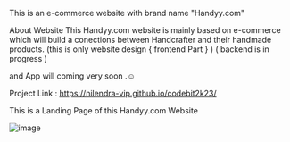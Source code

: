 This is an e-commerce website with brand name "Handyy.com"

About Website
This Handyy.com website is mainly based on e-commerce which will build a conections between Handcrafter and their handmade products.
(this is only website design { frontend Part } )
( backend is in progress )

and App will coming very soon .☺

Project Link : https://nilendra-vip.github.io/codebit2k23/


This is a Landing Page of this Handyy.com Website

![image](https://user-images.githubusercontent.com/109471788/221252610-23c7761a-657b-487e-ac4c-e72620730085.png)
